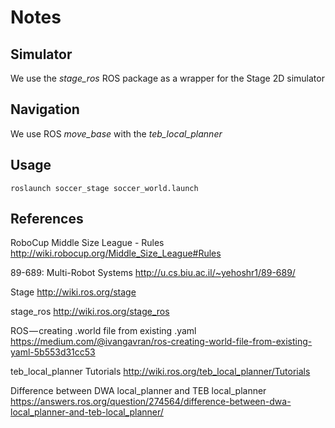 # Notes

## Simulator

We use the *stage_ros* ROS package as a wrapper for the Stage 2D simulator

## Navigation

We use ROS *move_base* with the *teb_local_planner*

## Usage

```
roslaunch soccer_stage soccer_world.launch
```

## References

RoboCup Middle Size League - Rules
http://wiki.robocup.org/Middle_Size_League#Rules

89-689: Multi-Robot Systems
http://u.cs.biu.ac.il/~yehoshr1/89-689/

Stage
http://wiki.ros.org/stage

stage_ros
http://wiki.ros.org/stage_ros

ROS — creating .world file from existing .yaml
https://medium.com/@ivangavran/ros-creating-world-file-from-existing-yaml-5b553d31cc53

teb_local_planner Tutorials
http://wiki.ros.org/teb_local_planner/Tutorials

Difference between DWA local_planner and TEB local_planner
https://answers.ros.org/question/274564/difference-between-dwa-local_planner-and-teb-local_planner/
